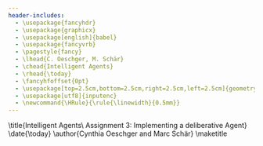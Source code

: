 ```yaml
---
header-includes:
  - \usepackage{fancyhdr}
  - \usepackage{graphicx}
  - \usepackage[english]{babel}
  - \usepackage{fancyvrb}
  - \pagestyle{fancy}
  - \lhead{C. Oeschger, M. Schär}
  - \chead{Intelligent Agents}
  - \rhead{\today}
  - \fancyhfoffset{0pt}
  - \usepackage[top=2.5cm,bottom=2.5cm,right=2.5cm,left=2.5cm]{geometry}
  - \usepackage[utf8]{inputenc}
  - \newcommand{\HRule}{\rule{\linewidth}{0.5mm}}
---
```


\title{Intelligent Agents\\
Assignment 3: Implementing a deliberative Agent}
\date{\today}
\author{Cynthia Oeschger and Marc Schär}
\maketitle
